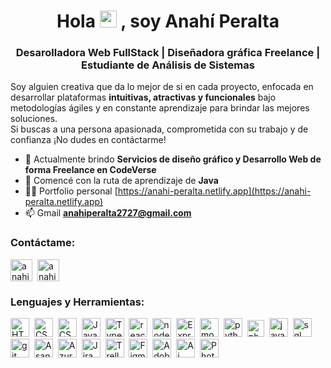 <h1 align="center">
    Hola         
    <img src="https://em-content.zobj.net/source/animated-noto-color-emoji/356/waving-hand_1f44b.gif" width="27" height="27"/> 
    , soy Anahí Peralta</h1>
<h3 align="center">Desarolladora Web FullStack | Diseñadora gráfica Freelance | Estudiante de Análisis de Sistemas</h3>

<p align="left">
  Soy alguien creativa que da lo mejor de si en cada proyecto, enfocada en desarrollar plataformas <b>intuitivas, atractivas y funcionales</b> bajo metodologías ágiles y en constante aprendizaje para brindar las mejores soluciones. <br> Si buscas a una persona apasionada, comprometida con su trabajo y de confianza ¡No dudes en contáctarme! 
</p>

- 🤝 Actualmente brindo **Servicios de diseño gráfico y Desarrollo Web de forma Freelance en CodeVerse**
- 🌱 Comencé con la ruta de aprendizaje de **Java**
- 👨‍💻 Portfolio personal [https://anahi-peralta.netlify.app](https://anahi-peralta.netlify.app)
- 📫 Gmail **anahiperalta2727@gmail.com**

<h3 align="left">Contáctame:</h3>
<p align="left">
<a href="https://www.linkedin.com/in/anahi-peralta/" target="blank"><img align="center" src="https://www.elindependiente.com.ar/img/icons/redes-sociales/png/linkedin.png" alt="anahi peralta" height="35"/></a>&nbsp;  
<a href="mailto:anahiperalta2727@gmail.com" target="blank"><img align="center" src="https://static.vecteezy.com/system/resources/previews/016/716/465/non_2x/gmail-icon-free-png.png" alt="anahiperalta2727@gmail.com" height="35" width="35" /></a>

</p>


<h3 align="left">Lenguajes y Herramientas:</h3>
<div>     
    <img src="https://cdn.jsdelivr.net/gh/devicons/devicon/icons/html5/html5-original.svg" title="HTML5" alt="HTML" width="30" height="30"/>&nbsp;     
    <img src="https://cdn.jsdelivr.net/gh/devicons/devicon/icons/css3/css3-original.svg" title="CSS3" alt="CSS" width="30" height="30"/>&nbsp; 
    <img src="https://cdn.jsdelivr.net/gh/devicons/devicon/icons/bootstrap/bootstrap-original.svg" title="CSS3" alt="CSS" width="30" height="30"/>&nbsp; 
    <img src="https://cdn.jsdelivr.net/gh/devicons/devicon/icons/javascript/javascript-original.svg" title="JavaScript" alt="JavaScript" width="30" height="30"/>&nbsp;
    <img src="https://cdn.jsdelivr.net/gh/devicons/devicon/icons/typescript/typescript-original.svg" title="TypeScrip" alt="TypeScrip" width="30" height="30"/>&nbsp;
    <img src="https://cdn.jsdelivr.net/gh/devicons/devicon/icons/react/react-original.svg" title="react" alt="react" width="30" height="30"/>&nbsp;
    <img src="https://cdn.jsdelivr.net/gh/devicons/devicon/icons/nodejs/nodejs-original.svg" title="nodejs" alt="nodejs" width="30" height="30"/>&nbsp;
     <img src="https://cdn.jsdelivr.net/gh/devicons/devicon/icons/express/express-original.svg" title="Express" alt="Express" width="30" height="30"/>&nbsp;
    <img src="https://cdn.jsdelivr.net/gh/devicons/devicon/icons/mongodb/mongodb-original-wordmark.svg" title="mongobd" alt="mongobd" width="30" height="30"/>&nbsp;
    <img src="https://cdn.jsdelivr.net/gh/devicons/devicon/icons/python/python-original.svg" title="python" alt="python" width="30" height="30"/>&nbsp;
    <img src="https://upload.wikimedia.org/wikipedia/commons/thumb/2/27/PHP-logo.svg/1280px-PHP-logo.svg.png" title="php" height="27"/>&nbsp;
    <img src="https://cdn.jsdelivr.net/gh/devicons/devicon/icons/java/java-original.svg" title="java" alt="java" width="30" height="30"/>&nbsp;
    <img src="https://cdn.jsdelivr.net/gh/devicons/devicon/icons/mysql/mysql-original.svg" title="sql" alt="sql" width="30" height="30"/>&nbsp;
    <img src="https://git-scm.com/images/logos/downloads/Git-Icon-1788C.png" title="git" alt="git" width="30" height="30"/>&nbsp;      
    <img src="https://goodbusinesskit.com/wp-content/uploads/sites/8/2020/10/1282989.png" title="Asana" alt="Asana" width="30" height="30"/>&nbsp;
    <img src="https://cdn.jsdelivr.net/gh/devicons/devicon/icons/azure/azure-original.svg" title="Azure" alt="Azure" width="30" height="30"/>&nbsp;
    <img src="https://cdn.jsdelivr.net/gh/devicons/devicon/icons/jira/jira-original.svg" title="Jira" alt="Jira" width="30" height="30"/>&nbsp;
    <img src="https://cdn.icon-icons.com/icons2/2415/PNG/512/trello_plain_logo_icon_146319.png" title="Trello" alt="Trello"width="30" height="30"/>&nbsp;
    <img src="https://cdn.jsdelivr.net/gh/devicons/devicon/icons/figma/figma-original.svg" title="Figma" alt="Figma" width="30" height="30"/>&nbsp;
    <img src="https://upload.wikimedia.org/wikipedia/commons/thumb/c/c2/Adobe_XD_CC_icon.svg/800px-Adobe_XD_CC_icon.svg.png" title="Adobe XD" alt="Adobe-XD" width="30" height="30"/>&nbsp;
    <img src="https://upload.wikimedia.org/wikipedia/commons/thumb/f/fb/Adobe_Illustrator_CC_icon.svg/1200px-Adobe_Illustrator_CC_icon.svg.png" title="Adobe Illustrator" alt="Ai" width="30" height="30"/>&nbsp; 
    <img src="https://upload.wikimedia.org/wikipedia/commons/thumb/a/af/Adobe_Photoshop_CC_icon.svg/2101px-Adobe_Photoshop_CC_icon.svg.png" title="Adobe Photoshop" alt="Photoshop" width="30" height="30"/>&nbsp; 
</div>
